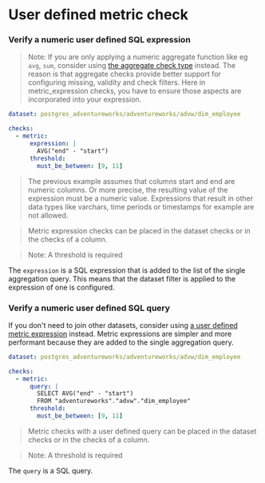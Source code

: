 # User defined metric check

### Verify a numeric user defined SQL expression

> Note: If you are only applying a numeric aggregate function like eg `avg`, `sum`, 
> consider using [the aggregate check type](aggregate_check.md) instead.  The reason 
> is that aggregate checks provide better support for configuring missing, validity
> and check filters.  Here in metric_expression checks, you have to ensure those aspects 
> are incorporated into your expression.

```yaml
dataset: postgres_adventureworks/adventureworks/advw/dim_employee

checks:
  - metric:
      expression: |
        AVG("end" - "start")
      threshold:
        must_be_between: [9, 11]
```

> The previous example assumes that columns start and end are numeric columns.
> Or more precise, the resulting value of the expression must be a numeric value.
> Expressions that result in other data types like varchars, time periods or 
> timestamps for example are not allowed.

> Metric expression checks can be placed in the dataset checks or in the 
> checks of a column. 

> Note: A threshold is required

The `expression` is a SQL expression that is added to the list of the single 
aggregation query.  This means that the dataset filter is applied to the 
expression of one is configured.

### Verify a numeric user defined SQL query

If you don't need to join other datasets, consider using 
[a user defined metric expression](#verify-a-numeric-user-defined-sql-expression) instead.
Metric expressions are simpler and more performant because they are added to the 
single aggregation query.

```yaml
dataset: postgres_adventureworks/adventureworks/advw/dim_employee

checks:
  - metric:
      query: |
        SELECT AVG("end" - "start")
        FROM "adventureworks"."advw"."dim_employee"
      threshold:
        must_be_between: [9, 11]
```

> Metric checks with a user defined query can be placed in the dataset checks or in the 
> checks of a column.

> Note: A threshold is required

The `query` is a SQL query.
